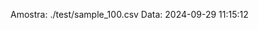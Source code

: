  Amostra: ./test/sample_100.csv
                               Data: 2024-09-29 11:15:12
                        